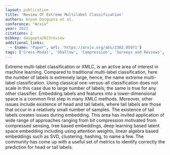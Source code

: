 ```yaml
---
layout: publication
title: 'Review Of Extreme Multilabel Classification'
authors: Arpan Dasgupta et al.
conference: "Arxiv"
year: 2023
citations: 2
bibkey: dasgupta2023review
additional_links:
  - {name: "Paper", url: 'https://arxiv.org/abs/2302.05971'}
tags: ['Cross-Modal', 'Shallow', 'Compression', 'Surveys and Reviews', 'Supervised', 'Hashing']
---
```

Extreme multi-label classification or XMLC, is an active area of interest in machine learning. Compared to traditional multi-label classification, here the number of labels is extremely large, hence, the name extreme multi-label classification. Using classical one-versus-all classification does not scale in this case due to large number of labels; the same is true for any other classifier. Embedding labels and features into a lower-dimensional space is a common first step in many XMLC methods. Moreover, other issues include existence of head and tail labels, where tail labels are those that occur in a relatively small number of samples. The existence of tail labels creates issues during embedding. This area has invited application of wide range of approaches ranging from bit compression motivated from compressed sensing, tree based embeddings, deep learning based latent space embedding including using attention weights, linear algebra based embeddings such as SVD, clustering, hashing, to name a few. The community has come up with a useful set of metrics to identify correctly the prediction for head or tail labels.
